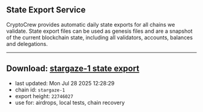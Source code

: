 ## State Export Service
CryptoCrew provides automatic daily state exports for all chains we validate. State export files can be used as genesis files and are a snapshot of the current blockchain state, including all validators, accounts, balances and delegations.

---
**Download: [stargaze-1 state export](https://dl-eu2.ccvalidators.com/SERVICE/stargaze/stargaze-1_export_22746027.json)**
---

- last updated: Mon Jul 28 2025 12:28:29
- chain id: `stargaze-1`
- export height: `22746027`
- use for: airdrops, local tests, chain recovery
